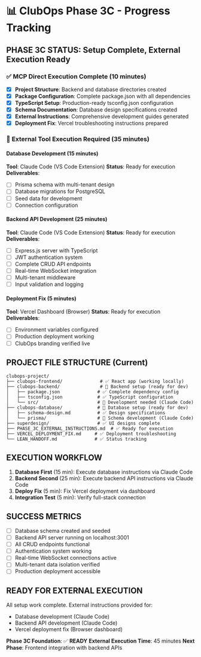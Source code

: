 # 📊 ClubOps Phase 3C - Progress Tracking

## **PHASE 3C STATUS**: Setup Complete, External Execution Ready

### ✅ **MCP Direct Execution Complete** (10 minutes)
- [x] **Project Structure**: Backend and database directories created
- [x] **Package Configuration**: Complete package.json with all dependencies
- [x] **TypeScript Setup**: Production-ready tsconfig.json configuration
- [x] **Schema Documentation**: Database design specifications created
- [x] **External Instructions**: Comprehensive development guides generated
- [x] **Deployment Fix**: Vercel troubleshooting instructions prepared

### 🔄 **External Tool Execution Required** (35 minutes)

#### **Database Development** (15 minutes)
**Tool**: Claude Code (VS Code Extension)
**Status**: Ready for execution
**Deliverables**:
- [ ] Prisma schema with multi-tenant design
- [ ] Database migrations for PostgreSQL
- [ ] Seed data for development
- [ ] Connection configuration

#### **Backend API Development** (25 minutes)  
**Tool**: Claude Code (VS Code Extension)
**Status**: Ready for execution
**Deliverables**:
- [ ] Express.js server with TypeScript
- [ ] JWT authentication system
- [ ] Complete CRUD API endpoints
- [ ] Real-time WebSocket integration
- [ ] Multi-tenant middleware
- [ ] Input validation and logging

#### **Deployment Fix** (5 minutes)
**Tool**: Vercel Dashboard (Browser)
**Status**: Ready for execution
**Deliverables**:
- [ ] Environment variables configured
- [ ] Production deployment working
- [ ] ClubOps branding verified live

## **PROJECT FILE STRUCTURE** (Current)
```
clubops-project/
├── clubops-frontend/              # ✅ React app (working locally)
├── clubops-backend/               # 🔄 Backend setup (ready for dev)
│   ├── package.json              # ✅ Complete dependency config
│   ├── tsconfig.json             # ✅ TypeScript configuration
│   └── src/                      # 🔄 Development needed (Claude Code)
├── clubops-database/             # 🔄 Database setup (ready for dev)
│   ├── schema-design.md          # ✅ Design specifications
│   └── prisma/                   # 🔄 Schema development (Claude Code)
├── superdesign/                  # ✅ UI designs complete
├── PHASE_3C_EXTERNAL_INSTRUCTIONS.md  # ✅ Ready for execution
├── VERCEL_DEPLOYMENT_FIX.md     # ✅ Deployment troubleshooting
└── LEAN_HANDOFF.md              # ✅ Status tracking
```

## **EXECUTION WORKFLOW**
1. **Database First** (15 min): Execute database instructions via Claude Code
2. **Backend Second** (25 min): Execute backend API instructions via Claude Code  
3. **Deploy Fix** (5 min): Fix Vercel deployment via dashboard
4. **Integration Test** (5 min): Verify full-stack connection

## **SUCCESS METRICS**
- [ ] Database schema created and seeded
- [ ] Backend API server running on localhost:3001
- [ ] All CRUD endpoints functional
- [ ] Authentication system working
- [ ] Real-time WebSocket connections active
- [ ] Multi-tenant data isolation verified
- [ ] Production deployment accessible

## **READY FOR EXTERNAL EXECUTION**
All setup work complete. External instructions provided for:
- Database development (Claude Code)  
- Backend API development (Claude Code)
- Vercel deployment fix (Browser dashboard)

**Phase 3C Foundation**: ✅ **READY**
**External Execution Time**: 45 minutes
**Next Phase**: Frontend integration with backend APIs
